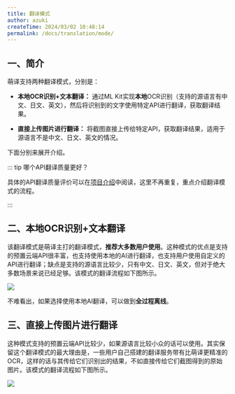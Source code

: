 ```yaml
---
title: 翻译模式
author: azuki
createTime: 2024/03/02 10:48:14
permalink: /docs/translation/mode/
---
```


## 一、简介

萌译支持两种翻译模式，分别是：

- **本地OCR识别+文本翻译：** 通过ML Kit实现**本地**OCR识别（支持的源语言有中文、日文、英文），然后将识别到的文字使用特定API进行翻译，获取翻译结果。

- **直接上传图片进行翻译：** 将截图直接上传给特定API，获取翻译结果，适用于源语言不是中文、日文、英文的情况。

下面分别来展开介绍。

::: tip 哪个API翻译质量更好？

具体的API翻译质量评价可以在[项目介绍](https://www.moetranslate.top/docs/intro/#_2%E3%80%81%E9%A2%84%E7%BD%AEapi%E4%BB%8B%E7%BB%8D)中阅读，这里不再重复，重点介绍翻译模式的流程。

:::

## 二、本地OCR识别+文本翻译

该翻译模式是萌译主打的翻译模式，**推荐大多数用户使用**。这种模式的优点是支持的预置云端API很丰富，也支持使用本地的AI进行翻译，也支持用户使用自定义的API进行翻译；缺点是支持的源语言比较少，只有中文、日文、英文，但对于绝大多数场景来说已经足够。该模式的翻译流程如下图所示。

<img src="https://img.moetranslate.top/mode_text.png"/>

不难看出，如果选择使用本地AI翻译，可以做到**全过程离线**。

## 三、直接上传图片进行翻译

这种模式支持的预置云端API比较少，如果源语言比较小众的话可以使用。其实保留这个翻译模式的最大理由是，一些用户自己搭建的翻译服务带有比萌译更精准的OCR，这样的话与其传给它们识别出的结果，不如直接传给它们截图得到的原始图片。该模式的翻译流程如下图所示。

<img src="https://img.moetranslate.top/mode_pic.png"/>